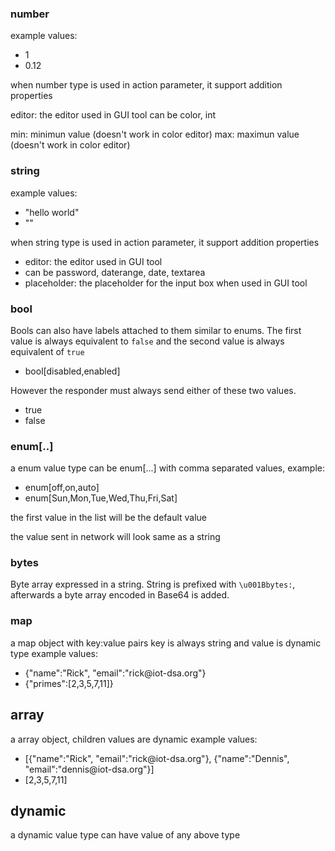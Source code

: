 ### number
example values:
* 1
* 0.12

when number type is used in action parameter, it support addition properties

editor: the editor used in GUI tool
can be color, int

min: minimun value (doesn't work in color editor)
max: maximun value (doesn't work in color editor)


### string
example values:
* "hello world"
* ""

when string type is used in action parameter, it support addition properties
* editor: the editor used in GUI tool
 * can be password, daterange, date, textarea
* placeholder: the placeholder for the input box when used in GUI tool

### bool
Bools can also have labels attached to them similar to enums. The first value is always equivalent to `false` and the second value is always equivalent of `true`
* bool\[disabled,enabled\]

However the responder must always send either of these two values.
* true
* false

### enum\[..\]
a enum value type can be enum\[...\] with comma separated values, example:
* enum\[off,on,auto\]
* enum\[Sun,Mon,Tue,Wed,Thu,Fri,Sat\]

the first value in the list will be the default value

the value sent in network will look same as a string

### bytes
Byte array expressed in a string. String is prefixed with ```\u001Bbytes:```, afterwards a byte array encoded in Base64 is added.

### map
a map object with key:value pairs
key is always string and value is dynamic type
example values:
* {"name":"Rick", "email":"rick\@iot-dsa.org"}
* {"primes":[2,3,5,7,11]}

## array
a array object, children values are dynamic
example values:
* [{"name":"Rick", "email":"rick\@iot-dsa.org"}, {"name":"Dennis", "email":"dennis\@iot-dsa.org"}]
* [2,3,5,7,11]

## dynamic
a dynamic value type can have value of any above type